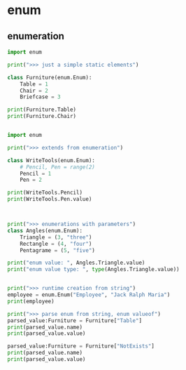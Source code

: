 # enum

## enumeration

<!-- MARKDOWN-AUTO-DOCS:START (CODE:src=../../python/enum/enumeration.py) -->
<!-- The below code snippet is automatically added from ../../python/enum/enumeration.py -->
```py
import enum

print(">>> just a simple static elements")

class Furniture(enum.Enum):
	Table = 1
	Chair = 2
	Briefcase = 3

print(Furniture.Table)
print(Furniture.Chair)


import enum

print(">>> extends from enumeration")

class WriteTools(enum.Enum):
	# Pencil, Pen = range(2)
	Pencil = 1
	Pen = 2

print(WriteTools.Pencil)
print(WriteTools.Pen.value)



print(">>> enumerations with parameters")
class Angles(enum.Enum):
	Triangle = (3, "three")
	Rectangle = (4, "four")
	Pentagrame = (5, "five")

print("enum value: ", Angles.Triangle.value)
print("enum value type: ", type(Angles.Triangle.value))


print(">>> runtime creation from string")
employee = enum.Enum("Employee", "Jack Ralph Maria")
print(employee)

print(">>> parse enum from string, enum valueof")
parsed_value:Furniture = Furniture["Table"]
print(parsed_value.name)
print(parsed_value.value)

parsed_value:Furniture = Furniture["NotExists"]
print(parsed_value.name)
print(parsed_value.value)
```
<!-- MARKDOWN-AUTO-DOCS:END -->


